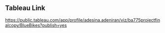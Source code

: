 ## Tableau Link
https://public.tableau.com/app/profile/adesina.adeniran/viz/ba775projectfinalcopy/BlueBikes?publish=yes

